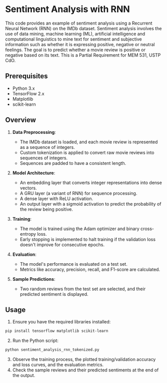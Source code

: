 
# Sentiment Analysis with RNN

This code provides an example of sentiment analysis using a Recurrent Neural Network (RNN) on the IMDb dataset. Sentiment analysis involves the use of data mining, machine learning (ML), artificial intelligence and computational linguistics to mine text for sentiment and subjective information such as whether it is expressing positive, negative or neutral feelings. The goal is to predict whether a movie review is positive or negative based on its text. This is a Partial Requirement for MEM 531, USTP CdO.

## Prerequisites

- Python 3.x
- TensorFlow 2.x
- Matplotlib
- scikit-learn

## Overview

1. **Data Preprocessing**: 
   - The IMDb dataset is loaded, and each movie review is represented as a sequence of integers.
   - Custom tokenization is applied to convert raw movie reviews into sequences of integers.
   - Sequences are padded to have a consistent length.
   
2. **Model Architecture**: 
   - An embedding layer that converts integer representations into dense vectors.
   - A GRU layer (a variant of RNN) for sequence processing.
   - A dense layer with ReLU activation.
   - An output layer with a sigmoid activation to predict the probability of the review being positive.

3. **Training**:
   - The model is trained using the Adam optimizer and binary cross-entropy loss.
   - Early stopping is implemented to halt training if the validation loss doesn't improve for consecutive epochs.

4. **Evaluation**:
   - The model's performance is evaluated on a test set.
   - Metrics like accuracy, precision, recall, and F1-score are calculated.

5. **Sample Predictions**:
   - Two random reviews from the test set are selected, and their predicted sentiment is displayed.

## Usage

1. Ensure you have the required libraries installed:

```bash
pip install tensorflow matplotlib scikit-learn
```

2. Run the Python script:

```bash
python sentiment_analysis_rnn_tokenized.py
```

3. Observe the training process, the plotted training/validation accuracy and loss curves, and the evaluation metrics.
4. Check the sample reviews and their predicted sentiments at the end of the output.
